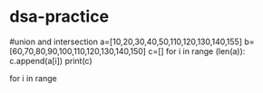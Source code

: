 # dsa-practice
#union and intersection
a=[10,20,30,40,50,110,120,130,140,155]
b=[60,70,80,90,100,110,120,130,140,150]
c=[]
for i  in range (len(a)):
  c.append(a[i])
print(c)

for i in range  

